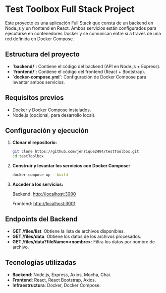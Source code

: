# Test Toolbox Full Stack Project

Este proyecto es una aplicación Full Stack que consta de un backend en Node.js y un frontend en React. Ambos servicios están configurados para ejecutarse en contenedores Docker y se comunican entre sí a través de una red definida en Docker Compose.

## Estructura del proyecto

- **\`backend/\`**: Contiene el código del backend (API en Node.js + Express).
- **\`frontend/\`**: Contiene el código del frontend (React + Bootstrap).
- **\`docker-compose.yml\`**: Configuración de Docker Compose para levantar ambos servicios.

## Requisitos previos

- Docker y Docker Compose instalados.
- Node.js (opcional, para desarrollo local).

## Configuración y ejecución

1. **Clonar el repositorio:**

   ```bash
   git clone https://github.com/jenrique2494/testToolbox.git
   cd testToolbox
   ```

2. **Construir y levantar los servicios con Docker Compose:**

   ```bash
   docker-compose up --build
   ```

3. **Acceder a los servicios:**

   Backend: <http://localhost:3000>

   Frontend: <http://localhost:3001>

## Endpoints del Backend

- **GET /files/list**: Obtiene la lista de archivos disponibles.
- **GET /files/data**: Obtiene los datos de los archivos procesados.
- **GET /files/data?fileName=\<nombre\>**: Filtra los datos por nombre de archivo.

## Tecnologías utilizadas

- **Backend**: Node.js, Express, Axios, Mocha, Chai.
- **Frontend**: React, React Bootstrap, Axios.
- **Infraestructura**: Docker, Docker Compose.
